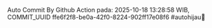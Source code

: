 Auto Commit By Github Action pada: 2025-10-18 13:28:58 WIB, COMMIT_UUID ffe6f2f8-be0a-42f0-8224-902ff17e08f6 #autohijau🗿
